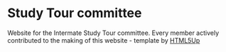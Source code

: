 # Study Tour committee
Website for the Intermate Study Tour committee. Every member actively contributed to the making of this website - template by <a href="http://html5up.net">HTML5Up</a>
